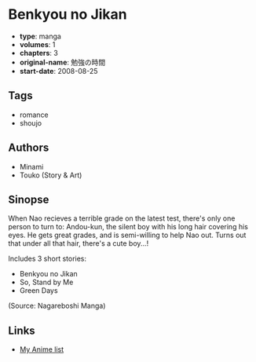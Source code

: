 # Benkyou no Jikan

-   **type**: manga
-   **volumes**: 1
-   **chapters**: 3
-   **original-name**: 勉強の時間
-   **start-date**: 2008-08-25

## Tags

-   romance
-   shoujo

## Authors

-   Minami
-   Touko (Story & Art)

## Sinopse

When Nao recieves a terrible grade on the latest test, there's only one person to turn to: Andou-kun, the silent boy with his long hair covering his eyes. He gets great grades, and is semi-willing to help Nao out. Turns out that under all that hair, there's a cute boy...!

Includes 3 short stories:

-   Benkyou no Jikan
-   So, Stand by Me
-   Green Days

(Source: Nagareboshi Manga)

## Links

-   [My Anime list](https://myanimelist.net/manga/13167/Benkyou_no_Jikan)

